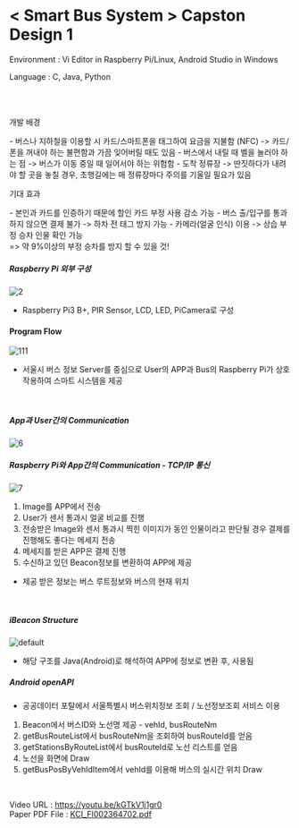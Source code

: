 # < Smart Bus System > Capston Design 1 

<p> Environment : Vi Editor in Raspberry Pi/Linux, Android Studio in Windows </p>
<p> Language : C, Java, Python </p>

<br><br>

<p> 개발 배경 </p>
- 버스나 지하철을 이용할 시 카드/스마트폰을 태그하여 요금을 지불함 (NFC) -> 카드/폰을 꺼내야 하는 불편함과 가끔 잊어버릴 때도 있음
- 버스에서 내릴 때 벨을 눌러야 하는 점 -> 버스가 이동 중일 때 일어서야 하는 위험함
- 도착 정류장 -> 딴짓하다가 내려야 할 곳을 놓칠 경우, 초행길에는 매 정류장마다 주의를 기울일 필요가 있음

<p> 기대 효과 </p> 
- 본인과 카드를 인증하기 때문에 할인 카드 부정 사용 감소 가능
- 버스 출/입구를 통과하지 않으면 결제 불가 -> 하차 전 태그 방지 가능
- 카메라(얼굴 인식) 이용 -> 상습 부정 승차 인물 확인 가능
<br>=> 약 9%이상의 부정 승차를 방지 할 수 있을 것!

##### Raspberry Pi 외부 구성
![2](https://user-images.githubusercontent.com/21214309/48603650-86d38c80-e9ba-11e8-9fb8-0601d586e4f3.JPG)

- Raspberry Pi3 B+, PIR Sensor, LCD, LED, PiCamera로 구성

#### Program Flow
![111](https://user-images.githubusercontent.com/21214309/48603654-876c2300-e9ba-11e8-9f60-4b693bcf7747.JPG)

- 서울시 버스 정보 Server를 중심으로 User의 APP과 Bus의 Raspberry Pi가 상호작용하여 스마트 시스템을 제공

<br>

##### App과 User간의 Communication
![6](https://user-images.githubusercontent.com/21214309/48603651-86d38c80-e9ba-11e8-8a95-b9fecb30f258.JPG)

##### Raspberry Pi와 App간의 Communication - TCP/IP 통신
![7](https://user-images.githubusercontent.com/21214309/48603652-86d38c80-e9ba-11e8-8583-2eadd47a2e19.JPG)

1) Image를 APP에서 전송
2) User가 센서 통과시 얼굴 비교를 진행
3) 전송받은 Image와 센서 통과시 찍힌 이미지가 동인 인물이라고 판단될 경우 결제를 진행해도 좋다는 메세지 전송
4) 메세지를 받은 APP은 결제 진행
5) 수신하고 있던 Beacon정보를 변환하여 APP에 제공
  - 제공 받은 정보는 버스 루트정보와 버스의 현재 위치

<br>

##### iBeacon Structure
![default](https://user-images.githubusercontent.com/21214309/48603648-863af600-e9ba-11e8-8351-f012c6551407.JPG)

- 해당 구조를 Java(Android)로 해석하여 APP에 정보로 변환 후, 사용됨 <br>

##### Android openAPI
- 공공데이터 포탈에서 서울특별시 버스위치정보 조회 / 노선정보조회 서비스 이용
1) Beacon에서 버스ID와 노선명 제공 - vehId, busRouteNm
2) getBusRouteList에서 busRouteNm을 조회하여 busRouteId를 얻음
3) getStationsByRouteList에서 busRouteId로 노선 리스트를 얻음
4) 노선을 화면에 Draw
5) getBusPosByVehIdItem에서 vehId를 이용해 버스의 실시간 위치 Draw

<br>

Video URL : https://youtu.be/kGTkV1j1gr0 <br>
Paper PDF File : [KCI_FI002364702.pdf](https://github.com/YouMinJung/SmartBusSystem/files/2588253/KCI_FI002364702.pdf)





